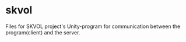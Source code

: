 # skvol
Files for SKVOL project's Unity-program for communication between the program(client) and the server.
